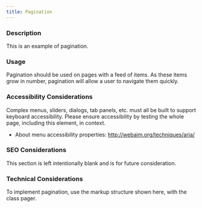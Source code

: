 ```yaml
---
title: Pagination
---
```


### Description
This is an example of pagination.

### Usage
Pagination should be used on pages with a feed of items. As these items grow in number, pagination will allow a user to navigate them quickly.

### Accessibility Considerations
Complex menus, sliders, dialogs, tab panels, etc. must all be built to support keyboard accessibility. Please ensure accessibility by testing the whole page, including this element, in context.

* About menu accessibility properties: http://webaim.org/techniques/aria/

### SEO Considerations
This section is left intentionally blank and is for future consideration.

### Technical Considerations
To implement pagination, use the markup structure shown here, with the class pager.
